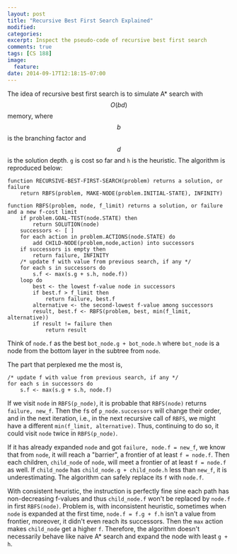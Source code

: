 ```yaml
---
layout: post
title: "Recursive Best First Search Explained"
modified:
categories:
excerpt: Inspect the pseudo-code of recursive best first search
comments: true
tags: [CS 188]
image:
  feature:
date: 2014-09-17T12:18:15-07:00
---
```


The idea of recursive best first search is to simulate A* search with $$O(bd)$$ memory, where $$b$$ is the branching factor and $$d$$ is the solution depth. `g` is cost so far and `h` is the heuristic. The algorithm is reproduced below:

    function RECURSIVE-BEST-FIRST-SEARCH(problem) returns a solution, or failure
        return RBFS(problem, MAKE-NODE(problem.INITIAL-STATE), INFINITY)

    function RBFS(problem, node, f_limit) returns a solution, or failure and a new f-cost limit
        if problem.GOAL-TEST(node.STATE) then
            return SOLUTION(node)
        successors <- [ ]
        for each action in problem.ACTIONS(node.STATE) do
            add CHILD-NODE(problem,node,action) into successors
        if successors is empty then
            return failure, INFINITY
        /* update f with value from previous search, if any */
        for each s in successors do
            s.f <- max(s.g + s.h, node.f))
        loop do
            best <- the lowest f-value node in successors
            if best.f > f_limit then
                return failure, best.f
            alternative <- the second-lowest f-value among successors
            result, best.f <- RBFS(problem, best, min(f_limit, alternative))
            if result != failure then
                return result

Think of `node.f` as the best `bot_node.g + bot_node.h` where `bot_node` is a node from the bottom layer in the subtree from `node`.

The part that perplexed me the most is,

    /* update f with value from previous search, if any */
    for each s in successors do
        s.f <- max(s.g + s.h, node.f)

If we visit `node` in `RBFS(p_node)`, it is probable that `RBFS(node)` returns `failure, new_f`. Then the `f`s of `p_node.successors` will change their order, and in the next iteration, i.e., in the next recursive call of `RBFS`, we might have a different `min(f_limit, alternative)`. Thus, continuing to do so, it could visit `node` twice in `RBFS(p_node)`.

If it has already expanded `node` and got `failure, node.f = new_f`, we know that from `node`, it will reach a "barrier", a frontier of at least `f = node.f`. Then each children, `child_node` of `node`, will meet a frontier of at least `f = node.f` as well. If `child_node` has `child_node.g + child_node.h` less than `new_f`, it is underestimating. The algorithm can safely replace its `f` with `node.f`.

With consistent heuristic, the instruction is perfectly fine sine each path has non-decreasing f-values and thus `child_node.f` won't be replaced by `node.f` in first `RBFS(node)`. Problem is, with inconsistent heuristic, sometimes when `node` is expanded at the first time, `node.f = f.g + f.h` isn't a value from frontier, moreover, it didn't even reach its successors. Then the `max` action makes `child_node` get a higher `f`. Therefore, the algorithm doesn't necessarily behave like naive A* search and expand the node with least `g + h`.
